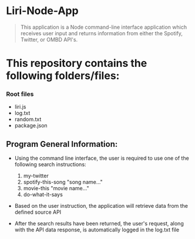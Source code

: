 # Liri-Node-App

> This application is a Node command-line interface application which receives user input and returns information from either the Spotify, Twitter, or OMBD API's.

# This repository contains the following folders/files:

### Root files
 * liri.js
 * log.txt
 * random.txt
 * package.json

## Program General Information:

 * Using the command line interface, the user is required to use one of the following search instructions: 
 	1) my-twitter
 	2) spotify-this-song "song name..."
 	3) movie-this "movie name..."
 	4) do-what-it-says

 * Based on the user instruction, the application will retrieve data from the defined source API

 * After the search results have been returned, the user's request, along with the API data response, is automatically logged in the log.txt file

